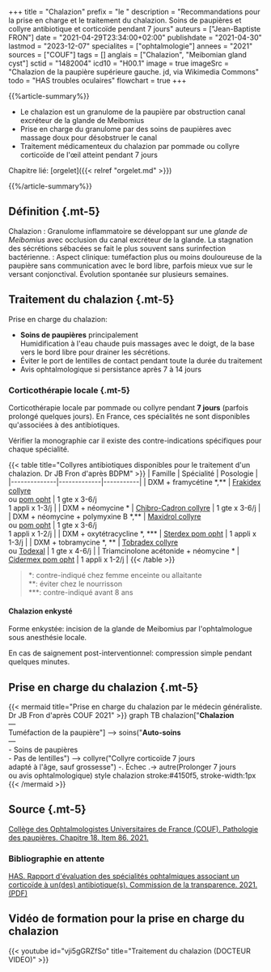 +++
title = "Chalazion"
prefix = "le "
description = "Recommandations pour la prise en charge et le traitement du chalazion. Soins de paupières et collyre antibiotique et corticoïde pendant 7 jours"
auteurs = ["Jean-Baptiste FRON"]
date = "2021-04-29T23:34:00+02:00"
publishdate = "2021-04-30"
lastmod = "2023-12-07"
specialites = ["ophtalmologie"]
annees = "2021"
sources = ["COUF"]
tags = []
anglais = ["Chalazion", "Meibomian gland cyst"]
sctid = "1482004"
icd10 = "H00.1"
image = true
imageSrc = "Chalazion de la paupière supérieure gauche. jd, via Wikimedia Commons"
todo = "HAS troubles oculaires"
flowchart = true
+++

{{%article-summary%}}

- Le chalazion est un granulome de la paupière par obstruction canal excréteur de la glande de Meibomius
- Prise en charge du granulome par des soins de paupières avec massage doux pour désobstruer le canal
- Traitement médicamenteux du chalazion par pommade ou collyre corticoïde de l'œil atteint pendant 7 jours

Chapitre lié: [orgelet]({{< relref "orgelet.md" >}})

{{%/article-summary%}}

## Définition {.mt-5}

Chalazion
: Granulome inflammatoire se développant sur une *glande de Meibomius* avec occlusion du canal excréteur de la glande. La stagnation des sécrétions sébacées se fait le plus souvent sans surinfection bactérienne.
: Aspect clinique: tuméfaction plus ou moins douloureuse de la paupière sans communication avec le bord libre, parfois mieux vue sur le versant conjonctival. Évolution spontanée sur plusieurs semaines.

## Traitement du chalazion {.mt-5}

Prise en charge du chalazion:

- **Soins de paupières** principalement  
  Humidification à l'eau chaude puis massages avec le doigt, de la base vers le bord libre pour drainer les sécrétions.
- Éviter le port de lentilles de contact pendant toute la durée du traitement
- Avis ophtalmologique si persistance après 7 à 14 jours

### Corticothérapie locale {.mt-5}

Corticothérapie locale par pommade ou collyre pendant **7 jours** (parfois prolongé quelques jours). En France, ces spécialités ne sont disponibles qu'associées à des antibiotiques.

Vérifier la monographie car il existe des contre-indications spécifiques pour chaque spécialité.

{{< table title="Collyres antibiotiques disponibles pour le traitement d'un chalazion. Dr JB Fron d'après BDPM" >}}
| Famille      | Spécialité  | Posologie |
|--------------|-------------|-----------|
| DXM + framycétine \*,** | [Frakidex collyre](https://base-donnees-publique.medicaments.gouv.fr/affichageDoc.php?specid=60814943&typedoc=R)<br>ou [pom opht](https://base-donnees-publique.medicaments.gouv.fr/affichageDoc.php?specid=65164218&typedoc=R) | 1 gte x 3-6/j<br>1 appli x 1-3/j |
| DXM + néomycine * | [Chibro-Cadron collyre](https://base-donnees-publique.medicaments.gouv.fr/affichageDoc.php?specid=67756752&typedoc=R) | 1 gte x 3-6/j |
| DXM + néomycine + polymyxine B \*,** | [Maxidrol collyre](https://base-donnees-publique.medicaments.gouv.fr/affichageDoc.php?specid=61605665&typedoc=R)<br>ou [pom opht](https://base-donnees-publique.medicaments.gouv.fr/affichageDoc.php?specid=62067340&typedoc=R) | 1 gte x 3-6/j<br>1 appli x 1-2/j |
| DXM + oxytétracycline \*, *** | [Sterdex pom opht](https://base-donnees-publique.medicaments.gouv.fr/affichageDoc.php?specid=69497177&typedoc=R) | 1 appli x 1-3/j |
| DXM + tobramycine \*, ** | [Tobradex collyre](https://base-donnees-publique.medicaments.gouv.fr/affichageDoc.php?specid=66302120&typedoc=R)<br>ou [Todexal](https://base-donnees-publique.medicaments.gouv.fr/affichageDoc.php?specid=66581684&typedoc=R) | 1 gte x 4-6/j |
| Triamcinolone acétonide + néomycine * | [Cidermex pom opht](https://base-donnees-publique.medicaments.gouv.fr/affichageDoc.php?specid=65539860&typedoc=R) | 1 appli x 1-2/j |
{{< /table >}}

> *: contre-indiqué chez femme enceinte ou allaitante  
  **: éviter chez le nourrisson  
  ***: contre-indiqué avant 8 ans

#### Chalazion enkysté

Forme enkystée: incision de la glande de Meibomius par l'ophtalmologue sous anesthésie locale.

En cas de saignement post-interventionnel: compression simple pendant quelques minutes.

## Prise en charge du chalazion {.mt-5}

{{< mermaid title="Prise en charge du chalazion par le médecin généraliste. Dr JB Fron d'après COUF 2021" >}}
graph TB
  chalazion["<b>Chalazion</b><br>—<br>Tuméfaction de la paupière"] --> soins("<b>Auto-soins</b><br>—<br>- Soins de paupières<br>- Pas de lentilles") --> collyre("Collyre corticoïde 7 jours<br>adapté à l'âge, sauf grossesse") -. Échec .-> autre(Prolonger 7 jours<br>ou avis ophtalmologique)
  style chalazion stroke:#4150f5, stroke-width:1px
{{< /mermaid >}}

## Source {.mt-5}

[Collège des Ophtalmologistes Universitaires de France (COUF). Pathologie des paupières. Chapitre 18. Item 86. 2021.](http://couf.fr/espace-etudiants/2eme-cycle-dcem/)

### Bibliographie en attente

[HAS. Rapport d'évaluation des spécialités ophtalmiques associant un corticoïde à un(des) antibiotique(s). Commission de la transparence. 2021. (PDF)](https://www.has-sante.fr/upload/docs/application/pdf/2021-03/rapport_reevaluation_collyres_atb_corticoides_avisdef_cteval503.pdf)

## Vidéo de formation pour la prise en charge du chalazion

{{< youtube id="vji5gGRZfSo" title="Traitement du chalazion (DOCTEUR VIDEO)" >}}
